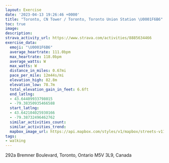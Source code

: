 ```yaml
---
layout: Exercise
date: '2023-04-13 19:26:46 +0000'
title: "Toronto, CN Tower / Toronto, Toronto Union Station \U0001F6B6"
toc: true
image:
description:
strava_activity_url: https://www.strava.com/activities/8885634466
exercise_data:
  emoji: "\U0001F6B6"
  average_heartrate: 111.0bpm
  max_heartrate: 118.0bpm
  average_watts: W
  max_watts: W
  distance_in_miles: 0.67mi
  pace_per_mile: 12m44s/mi
  elevation_high: 82.8m
  elevation_low: 78.7m
  total_elevation_gain_in_feet: 6.6ft
  end_latlng:
  - 43.64409933798015
  - -79.38350935466588
  start_latlng:
  - 43.642104025930166
  - -79.38732496462762
  similar_activities_count:
  similar_activities_trend:
  mapbox_image_url: https://api.mapbox.com/styles/v1/mapbox/streets-v11/static/path-5+787af2-1.0(e%7BjiGp~ocNAu%40AO),pin-s-s+e5b22e(-79.38553,43.64227),pin-s-f+89ae00(-79.38518,43.64229000000001)/auto/800x800?access_token=pk.eyJ1Ijoiam9zaGJlY2ttYW4iLCJhIjoiY205eWR2aDd1MWZ6djJrbXc4a3M0bWZleiJ9.XiG9OWkNcZk2QzjJbxLB4A
tags:
- walking
---
```




292a Bremner Boulevard, Toronto, Ontario M5V 3L9, Canada
